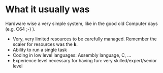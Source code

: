 # What it usually was

Hardware wise a very simple system, like in the good old Computer days (e.g. C64 ;-) ).

- Very, very limited resources to be carefully managed.
Remember the scaler for resources was the **k**.
- Ability to run a single task
- Coding in low level languages: Assembly language, C, ...
- Experience level necessary for having fun: very skilled/expert/senior level

